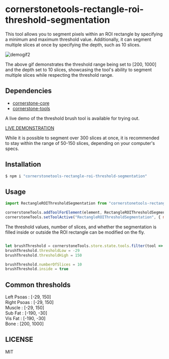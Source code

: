 # cornerstonetools-rectangle-roi-threshold-segmentation

This tool allows you to segment pixels within an ROI rectangle by specifying a minimum and maximum threshold value. Additionally, it can segment multiple slices at once by specifying the depth, such as 10 slices.<br>

![demogif2](https://user-images.githubusercontent.com/93064150/214147658-521e31d0-c6b7-4d35-87dd-bb71277dfd19.gif)

The above gif demonstrates the threshold range being set to [200, 1000] and the depth set to 10 slices, showcasing the tool's ability to segment multiple slices while respecting the threshold range.


## Dependencies 

* [cornerstone-core](https://github.com/cornerstonejs/cornerstone)
* [cornerstone-tools](https://github.com/cornerstonejs/cornerstoneTools)


A live demo of the threshold brush tool is available for trying out.

[LIVE DEMONSTRATION](https://ibrahimcsae.github.io/cornerstonetools-rectangle-roi-threshold-segmentation/)

While it is possible to segment over 300 slices at once, it is recommended to stay within the range of 50-150 slices, depending on your computer's specs.

## Installation

```sh
$ npm i "cornerstonetools-rectangle-roi-threshold-segmentation"
```

## Usage


```js
import RectangleROIThresholdSegmentation from "cornerstonetools-rectangle-roi-threshold-segmentation";

cornerstoneTools.addToolForElement(element, RectangleROIThresholdSegmentation, {configuration: {thresholdLow: 200 , thresholdHigh: 1000, numberOfSlices: 10, inside: true}});
cornerstoneTools.setToolActive("RectangleROIThresholdSegmentation", { mouseButtonMask: 1 });

```

The threshold values, number of slices, and whether the segmentation is filled inside or outside the ROI rectangle can be modified on the fly.

```js

let brushThreshold = cornerstoneTools.store.state.tools.filter(tool => tool.name == 'RectangleROIThresholdSegmentation')[0].configuration
brushThreshold.thresholdLow = -29
brushThreshold.thresholdHigh = 150

brushThreshold.numberOfSlices = 10
brushThreshold.inside = true

```

## Common thresholds

Left Psoas : [-29, 150]<br>
Right Psoas : [-29, 150]<br>
Muscle : [-29, 150]<br>
Sub Fat : [-190, -30]<br>
Vis Fat : [-190, -30]<br>
Bone : [200, 1000]<br>


## LICENSE

MIT
